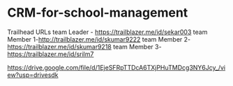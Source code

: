 # CRM-for-school-management

Trailhead URLs
team Leader - https://trailblazer.me/id/sekar003
team Member 1-http://trailblazer.me/id/skumar9222
team Member 2-https://trailblazer.me/id/skumar9218
team Member 3-https://trailblazer.me/id/srilm7

https://drive.google.com/file/d/1EjeSFRpTTDcA6TXjPHuTMDcg3NY6Jcy_/view?usp=drivesdk
